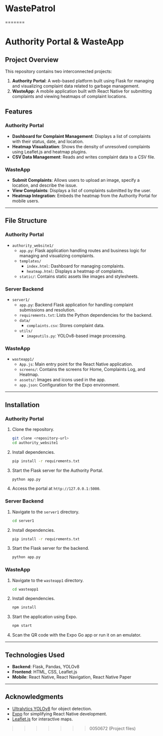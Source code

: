 
# WastePatrol
=======
# Authority Portal & WasteApp

## Project Overview
This repository contains two interconnected projects:
1. **Authority Portal**: A web-based platform built using Flask for managing and visualizing complaint data related to garbage management.
2. **WasteApp**: A mobile application built with React Native for submitting complaints and viewing heatmaps of complaint locations.

## Features
### Authority Portal
- **Dashboard for Complaint Management**: Displays a list of complaints with their status, date, and location.
- **Heatmap Visualization**: Shows the density of unresolved complaints using Leaflet.js and heatmap plugins.
- **CSV Data Management**: Reads and writes complaint data to a CSV file.

### WasteApp
- **Submit Complaints**: Allows users to upload an image, specify a location, and describe the issue.
- **View Complaints**: Displays a list of complaints submitted by the user.
- **Heatmap Integration**: Embeds the heatmap from the Authority Portal for mobile users.

---

## File Structure

### Authority Portal
- `authority_website1/`
  - `app.py`: Flask application handling routes and business logic for managing and visualizing complaints.
  - `templates/`
    - `index.html`: Dashboard for managing complaints.
    - `heatmap.html`: Displays a heatmap of complaints.
  - `static/`: Contains static assets like images and stylesheets.

### Server Backend
- `server1/`
  - `app.py`: Backend Flask application for handling complaint submissions and resolution.
  - `requirements.txt`: Lists the Python dependencies for the backend.
  - `data/`
    - `complaints.csv`: Stores complaint data.
  - `utils/`
    - `imageutils.py`: YOLOv8-based image processing.

### WasteApp
- `wasteapp1/`
  - `App.js`: Main entry point for the React Native application.
  - `screens/`: Contains the screens for Home, Complaints Log, and Heatmap.
  - `assets/`: Images and icons used in the app.
  - `app.json`: Configuration for the Expo environment.

---

## Installation

### Authority Portal
1. Clone the repository.
   ```bash
   git clone <repository-url>
   cd authority_website1
   ```
2. Install dependencies.
   ```bash
   pip install -r requirements.txt
   ```
3. Start the Flask server for the Authority Portal.
   ```bash
   python app.py
   ```
4. Access the portal at `http://127.0.0.1:5000`.

### Server Backend
1. Navigate to the `server1` directory.
   ```bash
   cd server1
   ```
2. Install dependencies.
   ```bash
   pip install -r requirements.txt
   ```
3. Start the Flask server for the backend.
   ```bash
   python app.py
   ```

### WasteApp
1. Navigate to the `wasteapp1` directory.
   ```bash
   cd wasteapp1
   ```
2. Install dependencies.
   ```bash
   npm install
   ```
3. Start the application using Expo.
   ```bash
   npm start
   ```
4. Scan the QR code with the Expo Go app or run it on an emulator.

---

## Technologies Used
- **Backend**: Flask, Pandas, YOLOv8
- **Frontend**: HTML, CSS, Leaflet.js
- **Mobile**: React Native, React Navigation, React Native Paper

---

## Acknowledgments
- [Ultralytics YOLOv8](https://github.com/ultralytics/yolov8) for object detection.
- [Expo](https://expo.dev/) for simplifying React Native development.
- [Leaflet.js](https://leafletjs.com/) for interactive maps.
>>>>>>> 0050672 (Project files)
